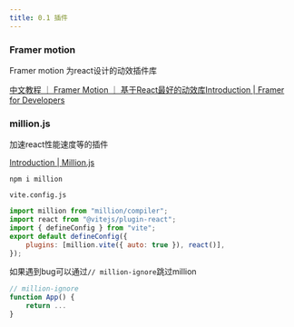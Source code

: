 ```yaml
---
title: 0.1 插件
---
```


### Framer motion
Framer motion 为react设计的动效插件库

[中文教程 ｜ Framer Motion ｜ 基于React最好的动效库](https://motion.framer.wiki/introduction)[Introduction | Framer for Developers](https://www.framer.com/motion/introduction/)

### million.js

加速react性能速度等的插件

[Introduction | Million.js](https://million.dev/zh-CN/docs/introduction)

`npm i million`

`vite.config.js`
```js
import million from "million/compiler";
import react from "@vitejs/plugin-react";
import { defineConfig } from "vite"; 
export default defineConfig({ 
	plugins: [million.vite({ auto: true }), react()],
});
```

如果遇到bug可以通过`// million-ignore`跳过million

```jsx
// million-ignore
function App() { 
	return ...
}
```